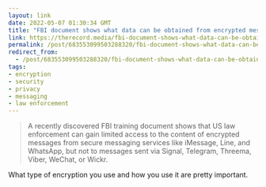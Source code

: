 ```yaml
---
layout: link
date: 2022-05-07 01:30:34 GMT
title: "FBI document shows what data can be obtained from encrypted messaging apps"
link: https://therecord.media/fbi-document-shows-what-data-can-be-obtained-from-encrypted-messaging-apps/
permalink: /post/683553099503288320/fbi-document-shows-what-data-can-be-obtained-from
redirect_from: 
  - /post/683553099503288320/fbi-document-shows-what-data-can-be-obtained-from
tags:
- encryption
- security
- privacy
- messaging
- law enforcement
---
```

<blockquote>A recently discovered FBI training document shows that US law enforcement can gain limited access to the content of encrypted messages from secure messaging services like iMessage, Line, and WhatsApp, but not to messages sent via Signal, Telegram, Threema, Viber, WeChat, or Wickr.</blockquote>
<p>What type of encryption you use and how you use it are pretty important.</p>